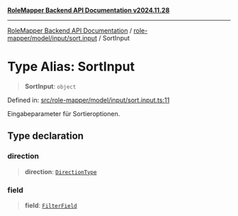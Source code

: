 [**RoleMapper Backend API Documentation v2024.11.28**](../../../../../README.md)

***

[RoleMapper Backend API Documentation](../../../../../modules.md) / [role-mapper/model/input/sort.input](../README.md) / SortInput

# Type Alias: SortInput

> **SortInput**: `object`

Defined in: [src/role-mapper/model/input/sort.input.ts:11](https://github.com/FlowCraft-AG/RoleMapper/blob/5b9ee56819f4990f54c16dcad37384ac73c1551c/backend/src/role-mapper/model/input/sort.input.ts#L11)

Eingabeparameter für Sortieroptionen.

## Type declaration

### direction

> **direction**: [`DirectionType`](DirectionType.md)

### field

> **field**: [`FilterField`](../../../types/filter.type/type-aliases/FilterField.md)

